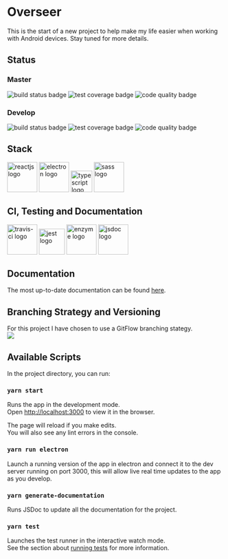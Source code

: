 # Overseer
This is the start of a new project to help make my life easier when working with Android devices.  Stay tuned for more details.

## Status

### Master
<p float="left">
  <img alt="build status badge" src="https://travis-ci.com/AaronWatson2975/overseer.svg?branch=master"/>
  <img alt="test coverage badge" src="https://coveralls.io/repos/github/AaronWatson2975/overseer/badge.svg?branch=master" />
  <img alt="code quality badge" src="https://api.codacy.com/project/badge/Grade/22e24de785134902b017645e21ddce21?isInternal=true&branch=master" />
  </p>
  
### Develop
<p float="left">
  <img alt="build status badge" src="https://travis-ci.com/AaronWatson2975/overseer.svg?branch=develop"/>
  <img alt="test coverage badge" src="https://coveralls.io/repos/github/AaronWatson2975/overseer/badge.svg?branch=develop" />
  <img alt="code quality badge" src="https://api.codacy.com/project/badge/Grade/22e24de785134902b017645e21ddce21?isInternal=true&branch=develop" />
  </p>

## Stack
<p float="left">
  <img alt="reactjs logo" src="https://cdn.auth0.com/blog/react-js/react.png" width="70" />
  <img alt="electron logo" src="https://upload.wikimedia.org/wikipedia/commons/thumb/9/91/Electron_Software_Framework_Logo.svg/1200px-Electron_Software_Framework_Logo.svg.png" width="70" />
  <img alt="typescript logo" src="https://raw.githubusercontent.com/remojansen/logo.ts/master/ts.png" width="50" />
  <img alt="sass logo" src="https://cdn.worldvectorlogo.com/logos/sass-1.svg" width="70" />
</p>

## CI, Testing and Documentation
<p float="left">
  <img alt="travis-ci logo" src="https://travis-ci.com/images/logos/Tessa-1.png" width="70" />
  <img alt="jest logo" src="https://cdn.freebiesupply.com/logos/large/2x/jest-logo-png-transparent.png" width="60" />
  <img alt="enzyme logo" src="https://clipart.info/images/ccovers/1499955328airbnb-2-logo-png.png" width="70" />
  <img alt="jsdoc logo" src="https://blog.michelletorres.mx/wp-content/uploads/2017/10/jsdoc-logo.jpg" width="70" /> 
</p>

## Documentation
The most up-to-date documentation can be found <a href="https://aaronwatson2975.github.io/overseer/">here</a>.

## Branching Strategy and Versioning
For this project I have chosen to use a GitFlow branching stategy.
<br />
<img src="https://gitversion.readthedocs.io/en/latest/git-branching-strategies/img/39f9d8b8b007c82f1f80_major-release.png" />





## Available Scripts

In the project directory, you can run:

### `yarn start`

Runs the app in the development mode.<br />
Open [http://localhost:3000](http://localhost:3000) to view it in the browser.

The page will reload if you make edits.<br />
You will also see any lint errors in the console.


### `yarn run electron`
Launch a running version of the app in electron and connect it to the dev server running on port 3000, this will allow live real time updates to the app as you develop.


### `yarn generate-documentation`

Runs JSDoc to update all the documentation for the project.


### `yarn test`

Launches the test runner in the interactive watch mode.<br />
See the section about [running tests](https://facebook.github.io/create-react-app/docs/running-tests) for more information.

